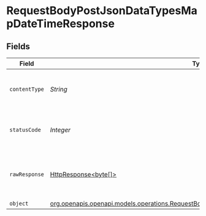 # RequestBodyPostJsonDataTypesMapDateTimeResponse


## Fields

| Field                                                                                                                                                                        | Type                                                                                                                                                                         | Required                                                                                                                                                                     | Description                                                                                                                                                                  |
| ---------------------------------------------------------------------------------------------------------------------------------------------------------------------------- | ---------------------------------------------------------------------------------------------------------------------------------------------------------------------------- | ---------------------------------------------------------------------------------------------------------------------------------------------------------------------------- | ---------------------------------------------------------------------------------------------------------------------------------------------------------------------------- |
| `contentType`                                                                                                                                                                | *String*                                                                                                                                                                     | :heavy_check_mark:                                                                                                                                                           | HTTP response content type for this operation                                                                                                                                |
| `statusCode`                                                                                                                                                                 | *Integer*                                                                                                                                                                    | :heavy_check_mark:                                                                                                                                                           | HTTP response status code for this operation                                                                                                                                 |
| `rawResponse`                                                                                                                                                                | [HttpResponse<byte[]>](https://docs.oracle.com/en/java/javase/11/docs/api/java.net.http/java/net/http/HttpResponse.html)                                                     | :heavy_check_mark:                                                                                                                                                           | Raw HTTP response; suitable for custom response parsing                                                                                                                      |
| `object`                                                                                                                                                                     | [org.openapis.openapi.models.operations.RequestBodyPostJsonDataTypesMapDateTimeResponseBody](../../models/operations/RequestBodyPostJsonDataTypesMapDateTimeResponseBody.md) | :heavy_minus_sign:                                                                                                                                                           | OK                                                                                                                                                                           |